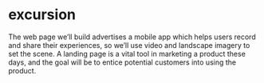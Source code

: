 # excursion
The web page we’ll build advertises a mobile app which helps users record and share their experiences, 
so we’ll use video and landscape imagery to set the scene. 
A landing page is a vital tool in marketing a product these days,
and the goal will be to entice potential customers into using the product.
